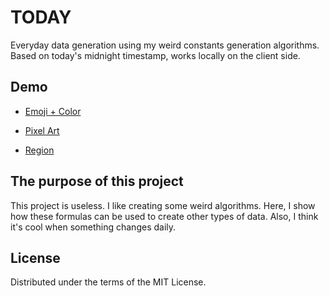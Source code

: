 # TODAY

Everyday data generation using my weird constants generation algorithms.
Based on today's midnight timestamp, works locally on the client side.


## Demo

* [Emoji + Color](https://today.mrkrk.me/)

* [Pixel Art](https://today.mrkrk.me/art)

* [Region](https://today.mrkrk.me/region)


## The purpose of this project

This project is useless. I like creating some weird algorithms. Here, I show how these formulas can be used to create other types of data.
Also, I think it's cool when something changes daily.


## License

Distributed under the terms of the MIT License.